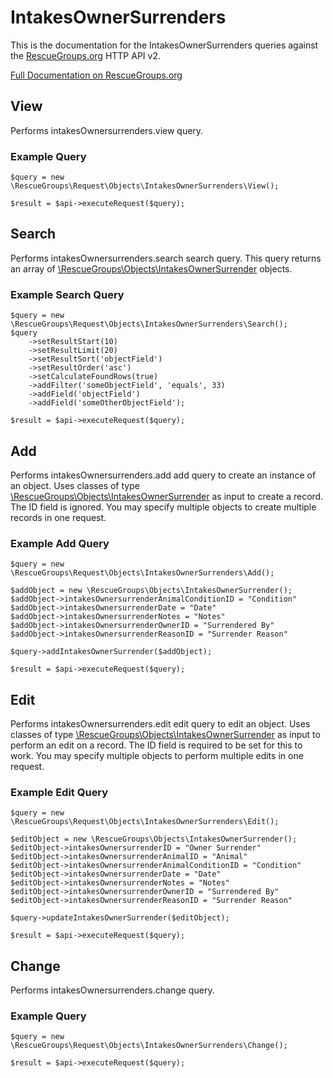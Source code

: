 # IntakesOwnerSurrenders

This is the documentation for the IntakesOwnerSurrenders queries against the [RescueGroups.org](https://www.rescuegroups.org/) HTTP API v2.

[Full Documentation on RescueGroups.org](https://userguide.rescuegroups.org/display/APIDG/Object+definitions#Objectdefinitions-intakesOwnersurrenders)

## View






Performs intakesOwnersurrenders.view query.

### Example Query

    $query = new \RescueGroups\Request\Objects\IntakesOwnerSurrenders\View();

    $result = $api->executeRequest($query);


## Search

Performs intakesOwnersurrenders.search search query. This query returns an array of [\RescueGroups\Objects\IntakesOwnerSurrender](../../src/Objects/IntakesOwnerSurrender.php) objects.

### Example Search Query

    $query = new \RescueGroups\Request\Objects\IntakesOwnerSurrenders\Search();
    $query
        ->setResultStart(10)
        ->setResultLimit(20)
        ->setResultSort('objectField')
        ->setResultOrder('asc')
        ->setCalculateFoundRows(true)
        ->addFilter('someObjectField', 'equals', 33)
        ->addField('objectField')
        ->addField('someOtherObjectField');

    $result = $api->executeRequest($query);






## Add




Performs intakesOwnersurrenders.add add query to create an instance of an object. Uses classes of type [\RescueGroups\Objects\IntakesOwnerSurrender](../../src/Objects/IntakesOwnerSurrender.php) as input to create a record. The ID field is ignored. You may specify multiple objects to create multiple records in one request.

### Example Add Query

    $query = new \RescueGroups\Request\Objects\IntakesOwnerSurrenders\Add();

    $addObject = new \RescueGroups\Objects\IntakesOwnerSurrender();
    $addObject->intakesOwnersurrenderAnimalConditionID = "Condition"
    $addObject->intakesOwnersurrenderDate = "Date"
    $addObject->intakesOwnersurrenderNotes = "Notes"
    $addObject->intakesOwnersurrenderOwnerID = "Surrendered By"
    $addObject->intakesOwnersurrenderReasonID = "Surrender Reason"

    $query->addIntakesOwnerSurrender($addObject);

    $result = $api->executeRequest($query);



## Edit



Performs intakesOwnersurrenders.edit edit query to edit an object. Uses classes of type [\RescueGroups\Objects\IntakesOwnerSurrender](../../src/Objects/IntakesOwnerSurrender.php) as input to perform an edit on a record. The ID field is required to be set for this to work. You may specify multiple objects to perform multiple edits in one request.

### Example Edit Query

    $query = new \RescueGroups\Request\Objects\IntakesOwnerSurrenders\Edit();

    $editObject = new \RescueGroups\Objects\IntakesOwnerSurrender();
    $editObject->intakesOwnersurrenderID = "Owner Surrender"
    $editObject->intakesOwnersurrenderAnimalID = "Animal"
    $editObject->intakesOwnersurrenderAnimalConditionID = "Condition"
    $editObject->intakesOwnersurrenderDate = "Date"
    $editObject->intakesOwnersurrenderNotes = "Notes"
    $editObject->intakesOwnersurrenderOwnerID = "Surrendered By"
    $editObject->intakesOwnersurrenderReasonID = "Surrender Reason"

    $query->updateIntakesOwnerSurrender($editObject);

    $result = $api->executeRequest($query);




## Change






Performs intakesOwnersurrenders.change query.

### Example Query

    $query = new \RescueGroups\Request\Objects\IntakesOwnerSurrenders\Change();

    $result = $api->executeRequest($query);


